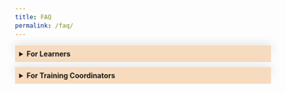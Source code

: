 ```yaml
---
title: FAQ
permalink: /faq/
---
```

<style>
.Accordion-Paragraph {
	 font-size: 1em;
	 margin-left: 0.5em;
	 margin-right: 0.5em;
	 margin-top: 2em;
	}
	
	summary {
		background-color: #f7dbbe;
		padding:8px;
		margin-bottom: -20px;
		font-weight: bold;
		transition: all 0.5s ease;
	}
	
	summary:hover{
		cursor: pointer;
		color: white;
		background-color: #F68B1F;
		
	}
	
	details[open] {
		background-color: #f7f0f0;

	}
	
details {
		box-shadow: 0px 0px 20px #d4d4d4;
		margin-top: 1em;
		margin-bottom: 2.2em;
	}

.mini-header {
	font-weight: bold;
	
	}
	
#list-adjustment
{
font-size:16px;	
}	



</style>

<details><summary>For Learners</summary>
	<div class="Accordion-Paragraph">
		<h4>Register for a Programme:</h4>
		<p class="mini-header">Searching for a programme</p> 

<p>You can search for your preferred programmes on <a href="https://register.csc.gov.sg/">CSC Programme portal</a>. 
You will be able to filter your search by Domain, Programme Type, Audience, Duration, Period and Cost. To filter by Domain, please log in as a public officer, and click on the “Discover Our Programmes” button at the top of the page. A small pop-out window will appear, and you can select your preferred domains by clicking on the “Select a Domain” field. A list of programmes from the selected domain will be displayed, with the rest of the filters located on the left side of the page.</p>

<p class="mini-header">No Suitable Dates for Your Desired Programme?</p>

<p>Get notified when new dates are published – click the <b>‘Add to Watchlist’</b> button to receive email notifications when new classes are opened.</p>
		
<p class="mini-header">How to Register for a Programme?</p>
		
<p>You can register via our <a href="https://register.csc.gov.sg/">CSC Programme Portal</a>. Navigate to your desired programme, and click on the <b>"Apply Now”</b> button. Your Training Coordinator has up to 3 working days to approve your registration request. Once it’s been approved, you’ll receive an email notification. A simple guide on how you can register for a programme on the programme portal is linked <a href="https://go.gov.sg/reg-pp">here</a>.</p>

<p>Note: To attend milestone programmes, you have to be nominated by your agency. Contact your Training Coordinator to find out more.</p>
	
	
<p class="mini-header">When to Register?</p>
<p>Register for a programme at least 1 month before the start date. Most programmes accept registrations on a first-come, first-serve basis, so it is better to register early. Registration normally closes 7 working days before each programme’s start date, unless otherwise stated.</p>
		
<p class="mini-header">Confirming your Registration</p>
		
<p>We will inform you of your registration status 2 to 3 weeks before the programme starts. Once your registration is confirmed, we will send you a Programme Placement Letter (PPL) via a system-generated email from CSCOLLEGE Donotreply. &nbsp;While we will always do our best to confirm your registration as early as possible, classes may sometimes be postponed or cancelled due to unforeseen circumstances.</p>
		
<p class="mini-header">Learning with Disabilities</p>
	
<p>The Civil Service College is committed to creating a learning environment that meets the diverse needs of its participants. If you anticipate or experience any barriers to learning in the programme you are interested in, please feel free to discuss your concerns with your Training Coordinator and CSC’s <a href="mailto:cscollege@cscollege.gov.sg">Customer Experience Team</a>. Learners with disabilities may also wish to work with your Training Coordinator and CSC’s Customer Experience Team to discuss options to improve the learning experience for you. Please also let us know what level of assistance you prefer.</p>
		
		
<h4>Attending Your Programme:</h4>
		
<p class="mini-header">Where do I find the classroom details?</p>
		
<p>A system-generated Welcome Email, from CSCOLLEGE Donotreply, will be sent to you at least 1 week before to the class commencement date with log-in instructions to CSC's <a href="https://dc.learn.gov.sg/">Learn Digital Classroom</a>, where you will find all the details you need to attend your programme, including classroom details (for in-person programmes), zoom link (for virtual programmes), pre-learning materials and assignments (if any), and programme materials.</p> 
		
<p>Here is how:</p>		
		
<ol id="list-adjustment">
	<li>Log in to <a href="https://dc.learn.gov.sg">https://dc.learn.gov.sg</a> and scroll down to <b>“My Programmes”</b> to select the grid containing the name of the course you are attending.</li>
	<li>Scroll down to the “Table of Contents” to find:</li>
		<ul>
			<li>The pre-learning materials under the “Pre-course Preparations” grid. Please complete any pre-course assignments that are required for the class</li>
			<li>Classroom link/details under the “Classroom Details” grid</li>
	</ul>
</ol>		
		
<p>A simple guide on the steps to login to Learn-DC and access the programme information is linked <a href="https://go.gov.sg/learndc-proginfo">here</a></p>		
		
<p class="mini-header">How do I Mark My Attendance?</p>
		
<p>From&nbsp;6 November 2023 onwards, CSC will be piloting a new e-attendance process in phases. If you are attending a virtual programme, or a milestone programme, you may mark your attendance by “checking in” to your programme. Here is how:</p> 		
		
<ol id="list-adjustment">
	<li>At the start of the class, your trainer will provide you with a QR code and a URL. Scan the QR code with your mobile devices or manually input the URL in your web browser to launch the eAttendance page.</li>	
	<li>Log in with your SingPass App.</li>	
	<li>Check that the details of your class are correct, and click on “Check-in”.</li>	
	<li>Confirm your check-in by clicking on the “Check-in” button in the pop-up.</li>	
	<li>Make sure that your attendance is captured under the “My Session Today” page</li>	
</ol>		
		
<p>Here’s a simple guide to help you along.</p>			
		
<img src="/images/FAQ/eatt%20steps_website%20faq.png">	
		
<p>To ensure your attendance is captured in a timely manner, please download the Singpass App on your mobile devices with camera functionality and set up your Singpass account (if you have yet to do so) prior to your class. We also recommend that you arrive at least 15 minutes before the class start time to have sufficient time to complete this check-in process.</p>
		
<p class="mini-header">What if I missed my check-in?</p>		

<p>Check-in will close 90 minutes after the class has started. Thereafter, an email notification will be sent to your Training Coordinator to inform him/her that you have yet to check in. If you arrive after the check-in time, please inform your trainer and provide reasons for being late.</p>		
		
		
		
<h4>Withdrawing Your Registration</h4>
		<p class="mini-header">Withdrawing your application before Training Coordinator (TC) approval</p>
		<p>You may withdraw an application that your TC has not yet approved on the portal directly under the “Check Application Status” page by clicking on the “Withdraw” button on the relevant application under the “Pending Applications” section.   </p>
		<p>Click <a href="/files/steps%20to%20cancel%20pending%20application.pdf">here</a> to view guide</p>
		<p class="mini-header">Withdrawing Your Registration After Programme Placement</p>
		<p>If you are scheduled for an upcoming CSC programme and you are unable to attend, here is what you need to do:</p><ol>
<li>Notify your training coordinator (TC) early, preferably at least 3 weeks before the class start date, otherwise a penalty fee may be incurred. All withdrawal/replacement /transfer requests have to be submitted by your TC.</li>	
<li>Concurrently, check among your colleagues if anyone is able to take your place for the programme. If yes, remember to seek your respective RO’s support, and provide the details (name, NRIC, email address) of your colleague to your TC.</li>
<li>If you have not found a replacement, please provide your TC the reason(s) you are unable to attend. If a penalty is incurred due to late notice, CSC will assess the reasons provided and determine if the penalty can be waived. Do note that reasons such as going on leave/vacation will not be accepted as these should have been planned ahead of time.</li> 
		<li>Do note the withdrawal timelines below to avoid any penalties:</li></ol>
<img src="/images/FAQ/process_timeline_learner.jpg">
		<p>For more information, please refer to this <a href="https://go.gov.sg/wdl-rpl-faq">FAQ</a>.</p>
	
	
</div>
	</details>
	
<details><summary>For Training Coordinators</summary>
		<div class="Accordion-Paragraph">
			<p>Find out how to manage your Training Coordinator account, register your officers for programmes and request for in-house training.</p>
			<h4>Managing Your Training Coordinator Account</h4>
			<p class="mini-header">Creating An Account</p>
			<p>Email us at <a href="mailto:cscollege@cscollege.gov.sg">cscollege@cscollege.gov.sg</a> with the following information:</p>
<ul>
  <li>Name</li>
  <li>NRIC</li>
  <li>Email address</li>
  <li>Contact number</li>
  <li>Designation</li>
  <li>Organisation</li>
			</ul>
		<p class="mini-header">Update Your Agency's Contact List</p>
			<p>Email us <a href="mailto:cscollege@cscollege.gov.sg">cscollege@cscollege.gov.sg</a> with the updates.</p>
			<h4>Registering Your Officers for Programmes</h4>
			<p class="mini-header">Individual or Bulk Registration</p>
			<p>You can register up to 4 officers per agency for each run of a programme. However, this number may vary based on the programme. Keep this in mind when registering your officers for programmes. We’ll contact you if we’re unable to accept all or some of your registrations.&nbsp;&nbsp;
<br><br>
Pro tip: You can also use the Individual or Bulk Registration function to register yourself for programmes.</p>
			<p>Click <a href="/files/steps%20to%20submit%20registration%20on%20pp_tc.pdf">here</a> to view guide</p>
			<p class="mini-header">Registration Closing Dates</p>
			<p>Registration normally closes 5 working days before the start date, unless otherwise stated. If your officer chooses to register just before the closing date, you may need to submit the application directly on their behalf to avoid unsuccessful registration. </p>
			<p class="mini-header">Reviewing Your Officer’s Registration</p>
			<p>When your officer registers for a programme, you have up to 3 working days to review and approve the registration request. Once you’ve approved it, your officer will be notified via email. However, if you register on an officer’s behalf, there is no review or approval required.</p>
			<p>Click <a target="_blank" href="/files/steps%20to%20approve%20application.pdf">here</a> to view guide</p>
			<p class="mini-header">Unable to Review Registrations in Time</p>
			<p>If you don’t respond to a registration request by the end of the second day, it will be routed to your Covering TC. Both the officer and you will be cc-ed in the email to your Covering TC. Any registration request not approved after 3 days will lapse and cannot be reactivated. The officer can re-submit a new application if their application has lapsed.</p>
			<p class="mini-header">How to set “Covering Training Coordinator (TC)”</p>
			<p>A Covering TC is another TC whom a pending application would be routed to for approval, if the selected TC does not approve the application by the end of the second day. You can set your Covering TC on the “Profile” page by clicking on the “Covering TC” button.&nbsp;

</p><p>Note: Only one Covering TC can be assigned to each TC.</p>
			<p class="mini-header">Registration Status</p>
					<p>We’ll email the officer and you about the registration status 2 to 3 weeks before the programme starts. If registration is successful:             </p><ul>
			<li>The officer will receive a Programme Placement Letter (PPL).</li>
			<li>You will receive a PPL summary for each programme. It lists the officers from your agency attending the programme.</li>
		</ul>
	<p>Note: Whenever possible, we will send the PPLs as soon as the programme is confirmed. In most cases, we can only confirm the programme 3 weeks before it starts.
		</p>
			<p class="mini-header">Contacting Us</p>
	<p>You can reach us in many ways. Find out more on our <a href="/contact-us">Contact Us</a> page.</p>
			<h4>Withdrawing/Replacing/Transferring Your Officers for Programmes</h4>
<p>All requests for withdrawal, replacement and/or transfer of participants are to be submitted by an agency’s TC via a Withdrawal / Replacement / Transfer Request Form in the TC module on the CSC Programme Portal. CSC will no longer handle email requests from learners, and will re-direct them back to their TCs.</p>
			<p>TCs will be prompted to provide the following information:</p><ul>
			<li>TC’s details</li>
			<li>Details of the programme that officer is withdrawing from</li>
			<li>Details of withdrawing officer</li>
			<li>Reasons for withdrawing</li>
			<li>If transferring to another session, the dates of the session to be transferred to</li>
			<li>If there is one, the replacement officer’s details</li>
			<li>Replacement Officer’s TC details and Billing Contact Details</li></ul>
<p>It is important to note that penalty fees will be levied if the notification to withdraw is received after the Programme Placement Letter has been sent, or less than 3 weeks before the class start date, whichever is later. Please see timeline below:		</p> 
			<img src="/images/FAQ/process_timeline_tcs.jpg">
<p>If penalty fees are incurred, CSC will assess if the penalty can be waived based on the reasons provided by the TC in the form. CSC will then inform the TC of the outcome over email within 5 working days.</p>
			<p>Please also note the timelines for replacements and transfers:</p><ul>
			<li>Replacement requests: at least 5 working days before class starts</li>
<li>Transfer requests: at least 5 working days before the original class starts and at least 5 working days before the new class starts.</li></ul>
<img src="/images/FAQ/overview_process_timeline.jpg">
			<p>For more information, please refer to this <a href="https://go.gov.sg/wdl-rpl-faq">FAQ</a>.</p>
		<h4>Attendance of Your Officers</h4>
	<p class="mini-header">Let Us Know They’re Here</p>
			<p>Your officers simply need to scan their NRIC, driving licence or staff pass (any form of identification with their NRIC barcode on it) at any of the kiosks conveniently located throughout CSC. If they do not have any form of identification with them, they can manually enter their NRIC number at the kiosks.</p>
<p class="mini-header">Name Labels for Officers</p>
			<p>After scanning, a personalised name label will be printed. For security purposes, your officers must display their name labels prominently at all times when in CSC. Name labels can be re-printed if requested (anytime between 8.00am to 5.15pm).</p>
	<p class="mini-header">Where to Get Assistance</p>
			<p>Officers can email us at <a href="mailto:cscollege@cscollege.gov.sg">cscollege@cscollege.gov.sg</a> if they require assistance before their programme. If they require assistance on the day of their programme, they can approach the Trainers or Programme Administrators.</p>
	<p class="mini-header">More Questions?</p>
			<p>If you have any questions not addressed above, you can contact us at <a href="mailto:cscollege@cscollege.gov.sg">cscollege@cscollege.gov.sg.</a></p>
			<h4>Request for In-House Training</h4>
	<p class="mini-header">In-House Training</p>
			<p>We offer in-house training programmes to meet your agency’s specific needs and challenges. You can choose from standard or customised in-house programmes.</p>
	<p class="mini-header">Standard In-house Programmes</p>
			<p>A standard in-house programme covers the same material as a public run programme. The advantage is that your organisation can choose the location and timing of the programme, and which officers to participate in it. Most programmes have an in-house option.</p>
			<p class="mini-header">Customised In-house Programmes</p>
			<p>If your agency has specific work challenges, a standard in-house programme may not meet your needs. We can customise our programmes by working with you to analyse and determine your agency’s training needs. If you’re keen, please contact your Agency Engagement Manager*.</p>
			<p class="mini-header">Class Sizes</p>
			<p>The minimum and maximum class sizes for in-house training are fixed. If your agency does not meet the minimum class size, please register them for a public-run instead.</p>
			<p class="mini-header">Costs</p>
			<p>Please contact your Agency Engagement Manager* to ask for a cost estimate.</p>
			<p class="mini-header">Venues</p>
			<p>We can conduct in-house programmes at CSC or at a location of your choice, as long as heavy logistics or specialised equipment are not required. You can reduce costs by having the programme conducted at your office.</p>
			<p class="mini-header">How to Apply for In-House Training</p>
			<p>Submit your agency's request <a target="_blank" href="https://form.gov.sg/60545d6f248bbc0012cc8ae5">here</a> or email your Agency Engagement Manager* with the following:
			</p><ul>
				<li>Programme title</li>
				<li>Course code</li>
				<li>Preferred venue (CSC or your agency’s venue)</li>
				<li>Preferred training period (please allow a lead time of 8 weeks)</li>
				<li>Number of times you’d like to run the programme</li>
				<li>Standard in-house or customised programme request</li>
			</ul>
			<p>We’ll respond within 3 – 5 working days. </p>
			<p>*Find out who is your Agency Engagement Manager <a target="_blank" href="https://sgdcs.sgnet.gov.sg/sites/CSC/CCR/Shared%20Documents/LD%20Microsite%20Content%20(Others)/CSC%20Agency%20Engagement%20Manager%20List%20(for%20LD%20Microsite)(6%20June%202023).pdf">here</a> (this file can only be viewed on the Government Intranet).
</p>
	
	
		
	
	
	
</div>
</details>